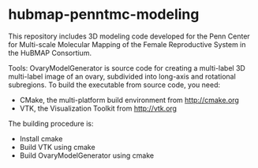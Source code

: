 # hubmap-penntmc-modeling

This repository includes 3D modeling code developed for the Penn Center for Multi-scale Molecular Mapping of the Female Reproductive System in the HuBMAP Consortium.

Tools:
OvaryModelGenerator is source code for creating a multi-label 3D multi-label image of an ovary, subdivided into long-axis and rotational subregions. 
To build the executable from source code, you need:
- CMake, the multi-platform build environment from http://cmake.org
- VTK, the Visualization Toolkit from http://vtk.org

The building procedure is:
- Install cmake
- Build VTK using cmake
- Build OvaryModelGenerator using cmake
